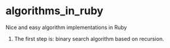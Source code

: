 # algorithms_in_ruby
Nice and easy algorithm implementations in Ruby

1. The first step is: binary search algorithm based on recursion.
